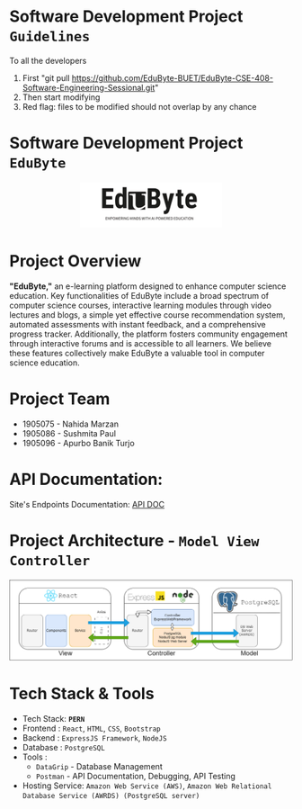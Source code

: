 # Software Development Project **`Guidelines`**
To all the developers
1. First "git pull https://github.com/EduByte-BUET/EduByte-CSE-408-Software-Engineering-Sessional.git"
2. Then start modifying
3. Red flag: files to be modified should not overlap by any chance

# Software Development Project **`EduByte`**

<p align='center'>
<img alt="EduByte" height=50% width=50% src="ProjectInfo/EduByte_Logo.png" />
</p>

# **Project Overview**
**"EduByte,"** an e-learning platform designed to enhance computer science education. Key functionalities of EduByte include a broad spectrum of computer science courses, interactive learning modules through video lectures and blogs, a simple yet effective course recommendation system, automated assessments with instant feedback, and a comprehensive progress tracker. Additionally, the platform fosters community engagement through interactive forums and is accessible to all learners. We believe these features collectively make EduByte a valuable tool in computer science education.

# Project Team
- 1905075 - Nahida Marzan
- 1905086 - Sushmita Paul
- 1905096 - Apurbo Banik Turjo

# API Documentation: 
Site's Endpoints Documentation: [API DOC](https://documenter.getpostman.com/view/32129219/2s9YsGhD2R)

# Project Architecture - **`Model View Controller`**
<p align='center'>
<img alt="Design Architecture" src="ProjectInfo/archi.png" />
</p>

# **Tech Stack & Tools**
- Tech Stack: **`PERN`**
- Frontend : `React`, `HTML`, `CSS`, `Bootstrap`
- Backend : `ExpressJS Framework`, `NodeJS`
- Database : `PostgreSQL`
- Tools :
  - `DataGrip` - Database Management
  - `Postman` - API Documentation, Debugging, API Testing
- Hosting Service: `Amazon Web Service (AWS)`, `Amazon Web Relational Database Service (AWRDS) (PostgreSQL server)`

